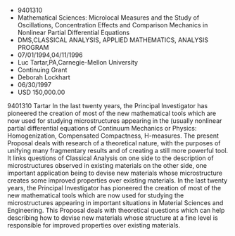 
* 9401310
* Mathematical Sciences: Microlocal Measures and the Study of Oscillations, Concentration Effects and Comparison Mechanics in Nonlinear Partial Differential Equations
* DMS,CLASSICAL ANALYSIS, APPLIED MATHEMATICS, ANALYSIS PROGRAM
* 07/01/1994,04/11/1996
* Luc Tartar,PA,Carnegie-Mellon University
* Continuing Grant
* Deborah Lockhart
* 06/30/1997
* USD 150,000.00

9401310 Tartar In the last twenty years, the Principal Investigator has
pioneered the creation of most of the new mathematical tools which are now used
for studying microstructures appearing in the (usually nonlinear partial
differential equations of Continuum Mechanics or Physics: Homogenization,
Compensated Compactness, H-measures. The present Proposal deals with research of
a theoretical nature, with the purposes of unifying many fragmentary results and
of creating a still more powerful tool. It links questions of Classical Analysis
on one side to the description of microstructures observed in existing materials
on the other side, one important application being to devise new materials whose
microstructure creates some improved properties over existing materials. In the
last twenty years, the Principal Investigator has pioneered the creation of most
of the new mathematical tools which are now used for studying the
microstructures appearing in important situations in Material Sciences and
Engineering. This Proposal deals with theoretical questions which can help
describing how to devise new materials whose structure at a fine level is
responsible for improved properties over existing materials.
